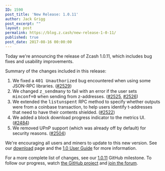 ```yaml
---
ID: 1590
post_title: 'New Release: 1.0.11'
author: Jack Grigg
post_excerpt: ""
layout: post
permalink: https://blog.z.cash/new-release-1-0-11/
published: true
post_date: 2017-08-16 00:00:00
---
```

Today we're announcing the release of Zcash 1.0.11, which includes bug fixes and usability improvements.

Summary of the changes included in this release:
<ol class="arabic simple">
 	<li>We fixed a <tt class="docutils literal">401 Unauthorized</tt> bug encountered when using some JSON-RPC libraries. (<a class="reference external" href="https://github.com/zcash/zcash/pull/2529">#2529</a>)</li>
 	<li>We changed <tt class="docutils literal">z_sendmany</tt> to fail with an error if the user sets <tt class="docutils literal">minconf=0</tt> when sending from z-addresses. (<a class="reference external" href="https://github.com/zcash/zcash/pull/2525">#2525</a>, <a class="reference external" href="https://github.com/zcash/zcash/pull/2526">#2526</a>)</li>
 	<li>We extended the <tt class="docutils literal">listunspent</tt> RPC method to specify whether outputs were from a coinbase transaction, to help users identify t-addresses that need to have their contents shielded. (<a class="reference external" href="https://github.com/zcash/zcash/pull/2522">#2522</a>)</li>
 	<li>We added a block download progress indicator to the metrics UI. (<a class="reference external" href="https://github.com/zcash/zcash/pull/2484">#2484</a>)</li>
 	<li>We removed UPnP support (which was already off by default) for security reasons. (<a class="reference external" href="https://github.com/zcash/zcash/pull/2504">#2504</a>)</li>
</ol>
We're encouraging all users and miners to update to this new version. See our <a class="reference external" href="https://z.cash/download.html">download</a> page and the <a class="reference external" href="https://github.com/zcash/zcash/wiki/1.0-User-Guide">1.0 User Guide</a> for more information.

For a more complete list of changes, see our <a class="reference external" href="https://github.com/zcash/zcash/milestone/58?closed=1">1.0.11</a> GitHub milestone. To follow our progress, watch <a class="reference external" href="https://github.com/zcash/zcash/milestones">the GitHub project</a> and <a class="reference external" href="https://forum.z.cash/">join the forum</a>.